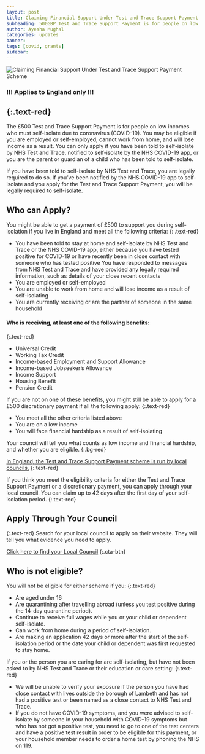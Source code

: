 ```yaml
---
layout: post
title: Claiming Financial Support Under Test and Trace Support Payment Scheme
subheading: 500GBP Test and Trace Support Payment is for people on low incomes
author: Ayesha Mughal
categories: updates
banner: 
tags: [covid, grants]
sidebar: 
---
```

![Claiming Financial Support Under Test and Trace Support Payment Scheme](https://aaziz-blog-data.s3.eu-west-2.amazonaws.com/Images/Blog/claiming-financial-support-under-the-test-and-trace-support-payment-scheme/banner.png "Claiming Financial Support Under Test and Trace Support Payment Scheme")
### !!! Applies to England only !!!
{:.text-red}
---
The £500 Test and Trace Support Payment is for people on low incomes who must self-isolate due to coronavirus (COVID-19). You may be eligible if you are employed or self-employed, cannot work from home, and will lose income as a result. You can only apply if you have been told to self-isolate by NHS Test and Trace, notified to self-isolate by the NHS COVID-19 app, or you are the parent or guardian of a child who has been told to self-isolate.

If you have been told to self-isolate by NHS Test and Trace, you are legally required to do so. If you’ve been notified by the NHS COVID-19 app to self-isolate and you apply for the Test and Trace Support Payment, you will be legally required to self-isolate.  

## Who can Apply?
You might be able to get a payment of £500 to support you during self-isolation if you live in England and meet all the following criteria:
{: .text-red}
* You have been told to stay at home and self-isolate by NHS Test and Trace or the NHS COVID-19 app, either because you have tested positive for COVID-19 or have recently been in close contact with someone who has tested positive
You have responded to messages from NHS Test and Trace and have provided any legally required information, such as details of your close recent contacts
* You are employed or self-employed
* You are unable to work from home and will lose income as a result of self-isolating
* You are currently receiving or are the partner of someone in the same household

#### Who is receiving, at least one of the following benefits:
{:.text-red}
* Universal Credit
* Working Tax Credit 
* Income-based Employment and Support Allowance
* Income-based Jobseeker’s Allowance 
* Income Support 
* Housing Benefit
* Pension Credit

If you are not on one of these benefits, you might still be able to apply for a £500 discretionary payment if all the following apply:
{:.text-red} 
* You meet all the other criteria listed above 
* You are on a low income
* You will face financial hardship as a result of self-isolating  

Your council will tell you what counts as low income and financial hardship, and whether you are eligible.
{:.bg-red}
  
<ins>In England, the Test and Trace Support Payment scheme is run by local councils.</ins>
{:.text-red}
 
If you think you meet the eligibility criteria for either the Test and Trace Support Payment or a discretionary payment, you can apply through your local council. You can claim up to 42 days after the first day of your self-isolation period.
{:.text-red}

## Apply Through Your Council
{:.text-red}
Search for your local council to apply on their website. They will tell you what evidence you need to apply.

[Click here to find your Local Council](https://www.gov.uk/find-local-council)
{:.cta-btn}

## Who is not eligible?
You will not be eligible for either scheme if you:
{:.text-red}
* Are aged under 16
* Are quarantining after travelling abroad (unless you test positive during the 14-day quarantine period).
* Continue to receive full wages while you or your child or dependent self-isolate. 
* Can work from home during a period of self-isolation. 
* Are making an application 42 days or more after the start of the self-isolation period or the date your child or dependent was first requested to stay home.

If you or the person you are caring for are self-isolating, but have not been asked to by NHS Test and Trace or their education or care setting:
{:.text-red}
* We will be unable to verify your exposure if the person you have had close contact with lives outside the borough of Lambeth and has not had a positive test or been named as a close contact to NHS Test and Trace.
* If you do not have COVID-19 symptoms, and you were advised to self-isolate by someone in your household with COVID-19 symptoms but who has not got a positive test, you need to go to one of the test centers and have a positive test result in order to be eligible for this payment, or your household member needs to order a home test by phoning the NHS on 119.